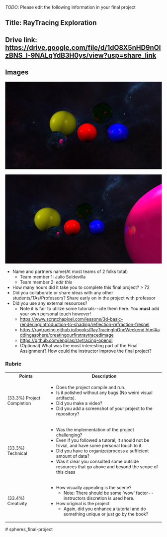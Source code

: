 *TODO*: Please edit the following information in your final project

## Title: RayTracing Exploration 

## Drive link: https://drive.google.com/file/d/1dO8X5nHD9nOlzBNS_I-9NALqYdB3H0ys/view?usp=share_link

## Images

![my screenshot](./spheres2.png)

![my screenshot](./spheres3.png)


* Name and partners name(At most teams of 2 folks total)
  * Team member 1: Julio Soldevilla
  * Team member 2: *edit this*
* How many hours did it take you to complete this final project? > 72
* Did you collaborate or share ideas with any other students/TAs/Professors? Share early on in the project with professor
* Did you use any external resources? 
  * Note it is fair to utilize some tutorials--cite them here. You **must** add your own personal touch however!
  * https://www.scratchapixel.com/lessons/3d-basic-rendering/introduction-to-shading/reflection-refraction-fresnel
  * https://raytracing.github.io/books/RayTracingInOneWeekend.html#addingasphere/creatingourfirstraytracedimage
  * https://github.com/engilas/raytracing-opengl
  * (Optional) What was the most interesting part of the Final Assignment? How could the instructor improve the final project?

### Rubric

<table>
  <tbody>
    <tr>
      <th>Points</th>
      <th align="center">Description</th>
    </tr>
    <tr>
      <td>(33.3%) Project Completion</td>
     <td align="left"><ul><li>Does the project compile and run.</li><li>Is it polished without any bugs (No weird visual artifacts).</li><li>Did you make a video?</li><li>Did you add a screenshot of your project to the repository?</li></ul></td>
    </tr>
    <tr>
      <td>(33.3%) Technical</td>
      <td align="left"><ul><li>Was the implementation of the project challenging?</li><li>Even if you followed a tutoral, it should not be trivial, and have some personal touch to it.</li><li>Did you have to organize/process a sufficient amount of data?</li><li>Was it clear you consulted some outside resources that go above and beyond the scope of this class</li></ul></td>
    </tr>
    <tr>
      <td>(33.4%) Creativity</td>
      <td align="left"><ul><li>How visually appealing is the scene?<ul><li>Note: There should be some 'wow' factor--instructors discretion is used here.</li></ul></li><li>How original is the project<ul><li>Again, did you enhance a tutorial and do something unique or just go by the book?</li></ul></li></ul></td>
    </tr>
  </tbody>
</table>
# spheres_final-project
